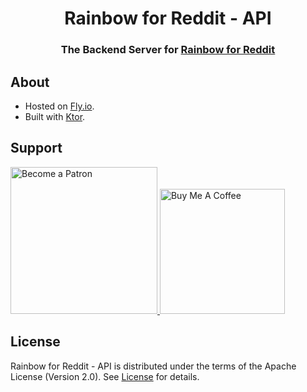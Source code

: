 <h1 align="center">
Rainbow for Reddit - API
</h1>

<h3 align="center">
The Backend Server for <a href="https://github.com/alialbaali/Rainbow-for-Reddit">Rainbow for Reddit</a>
</h3>

## About

- Hosted on [Fly.io](https://fly.io/).
- Built with [Ktor](https://ktor.io/).

## Support

<a href="https://www.patreon.com/alialbaali">
  <img src="https://c5.patreon.com/external/logo/become_a_patron_button@2x.png" alt="Become a Patron" width="235"/>
</a>

<a href="https://www.buymeacoffee.com/alialbaali" target="_blank">
    <img src="https://cdn.buymeacoffee.com/buttons/v2/default-yellow.png" alt="Buy Me A Coffee" width="200">
</a>

## License

Rainbow for Reddit - API is distributed under the terms of the Apache License (Version 2.0). See [License](LICENSE) for details.